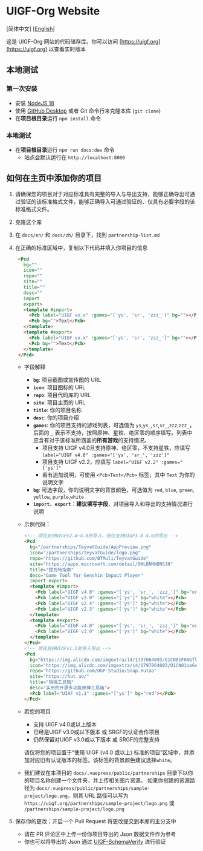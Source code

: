 # UIGF-Org Website

[简体中文] [[English]](./README-EN.md)

这是 UIGF-Org 网站的代码储存库。你可以访问 [https://uigf.org](https://uigf.org) 以查看实时版本

## 本地测试

### 第一次安装

- 安装 [NodeJS 18](https://nodejs.org/en/download/)
- 使用 [GitHub Desktop](https://desktop.github.com/) 或者 Git 命令行来克隆本库 (`git clone`)
- 在**项目根目录**运行 `npm install` 命令

### 本地测试

- 在**项目根目录**运行 `npm run docs:dev` 命令
  - 站点会默认运行在 `http://localhost:8080` 

## 如何在主页中添加你的项目

1. 请确保您的项目对于对应标准具有完整的导入与导出支持，能够正确导出可通过验证的该标准格式文件，能够正确导入可通过验证的、仅具有必要字段的该标准格式文件。

2. 克隆这个库

3. 在 `docs/en/` 和 `docs/zh/` 目录下，找到 `partnership-list.md`

4. 在正确的标准区域中，复制以下代码并填入你项目的信息

   ```html
    <Pcd
      bg=""
      icon=""
      repo=""
      site=""
      title=""
      desc=""
      import
      export>
      <template #import>
        <Pcb label="UIGF vx.x" :games="['ys', 'sr', 'zzz_']" bg=""></Pcb>
        <Pcb bg="">Text</Pcb>
      </template>
      <template #export>
        <Pcb label="UIGF vx.x" :games="['ys', 'sr', 'zzz_']" bg=""></Pcb>
        <Pcb bg="">Text</Pcb>
      </template>
    </Pcd>
   ```

   - 字段解释
     - **`bg`**: 项目截图或宣传图的 URL
     - **`icon`**: 项目图标的 URL
     - **`repo`**: 项目代码库的 URL
     - **`site`**: 项目主页的 URL
     - **`title`**: 你的项目名称
     - **`desc`**: 你的项目介绍
     - **`games`**: 你的项目支持的游戏列表，可选值为 `ys`,`ys_`,`sr`,`sr_`,`zzz`,`zzz_`，后面的 `_` 表示不支持，按照原神、星铁、绝区零的顺序填写。列表中应含有对于该标准所涵盖的**所有游戏**的支持情况。
       - 项目支持 UIGF v4.0且支持原神、绝区零，不支持星铁，应填写 `label="UIGF v4.0" :games="['ys', 'sr_', 'zzz']"`
       - 项目支持 UIGF v2.2，应填写 `label="UIGF v2.2" :games="['ys']"`
       - 若有追加说明，可使用 `<Pcb>Text</Pcb>` 标签，其中 `Text` 为你的说明文字
     - **`bg`**: 可选字段，你的说明文字的背景颜色，可选值为 `red`, `blue`, `green`, `yellow`, `purple`,`white`
     - **`import`**、**`export`**：**建议填写字段**，对项目导入和导出的支持情况进行说明

   - 示例代码：

     ```html
     <!-- 项目支持UIGFv2.4~4.0的导入，但仅支持UIGF3.0 4.0的导出 -->
     <Pcd
       bg="/partnerships/TeyvatGuide/AppPreview.png"
       icon="/partnerships/TeyvatGuide/logo.png"
       repo="https://github.com/BTMuli/TeyvatGuide"
       site="https://apps.microsoft.com/detail/9NLBNNNBNSJN"
       title="提瓦特指南"
       desc="Game Tool for Genshin Impact Player"
       import export>
       <template #import>
         <Pcb label="UIGF v4.0" :games="['ys', 'sr_', 'zzz_']" bg="orange"></Pcb>
         <Pcb label="UIGF v3.0" :games="['ys']" bg="white"></Pcb>
         <Pcb label="UIGF v2.4" :games="['ys']" bg="white"></Pcb>
         <Pcb label="UIGF v2.3" :games="['ys']" bg="white"></Pcb>
       </template>
       <template #export>
         <Pcb label="UIGF v4.0" :games="['ys', 'sr_', 'zzz_']" bg="orange"></Pcb>
         <Pcb label="UIGF v3.0" :games="['ys']" bg="white"></Pcb>
       </template>
     </Pcd>
     <!-- 项目支持UIAFv1.1的导入导出 -->
     <Pcd 
       bg="https://img.alicdn.com/imgextra/i4/1797064093/O1CN01F0AGTl1g6dvW6j28q_!!1797064093.png"
       icon="https://img.alicdn.com/imgextra/i4/1797064093/O1CN01oaGvKE1g6dut0pICS_!!1797064093.png"
       repo="https://github.com/DGP-Studio/Snap.Hutao"
       site="https://hut.ao/"
       title="胡桃工具箱"
       desc="实用的开源多功能原神工具箱">
       <Pcb label="UIAF v1.1" :games="['ys']" bg="red"></Pcb>
     </Pcd>
     ```
     
   - 若您的项目
      - 支持 UIGF v4.0或以上版本
      - 已经是UIGF v3.0或以下版本 或 SRGF的认证合作项目
      - 仍然保留对UIGF v3.0或以下版本 或 SRGF的完整支持

      请仅将您的项目置于“使用 UIGF (v4.0 或以上) 标准的项目”区域中，并添加对应旧有认证版本的<Pcb>标签。该标签的背景颜色建议选择`white`。
   - 我们建议在本项目的 `docs/.vuepress/public/partnerships` 目录下以你的项目名称创建一个文件夹，并上传相关图片资源。 如果你创建的资源路径为 `docs/.vuepress/public/partnerships/sample-project/logo.png`，则其 URL 路径可以写为`https://uigf.org/partnerships/sample-project/logo.png` 或 `/partnerships/sample-project/logo.png`

5. 保存你的更改；开启一个 Pull Request 将更改提交到本库的主分支中

   - 请在 PR 评论区中上传一份你项目导出的 Json 数据文件作为参考
   - 你也可以将导出的 Json 通过 [UIGF-SchemaVerify](https://schema.uigf.org) 进行验证
